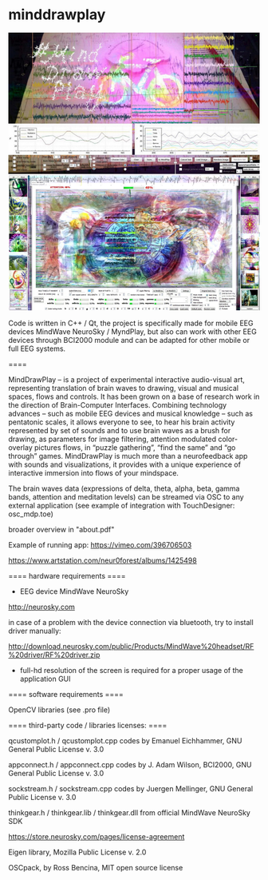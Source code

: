 # minddrawplay

![MindDrawPlay screen](mdpscreen.jpg)
![MindDrawPlay screen2](mdpscreen_2.jpg)

Code is written in C++ / Qt, the project is specifically made for mobile EEG devices MindWave NeuroSky / MyndPlay, 
but also can work with other EEG devices through BCI2000 module and can be adapted for other mobile or full EEG systems.

====

MindDrawPlay – is a project of experimental interactive audio-visual art, 
representing translation of brain waves to drawing, visual and musical spaces, flows and controls. 
It has been grown on a base of research work in the direction of Brain-Computer Interfaces. 
Combining technology advances – such as mobile EEG devices and musical knowledge – such as pentatonic scales, 
it allows everyone to see, to hear his brain activity represented by set of sounds 
and to use brain waves as a brush for drawing, as parameters for image filtering, 
attention modulated color-overlay pictures flows, in “puzzle gathering”, “find the same” 
and “go through” games. MindDrawPlay is much more than a neurofeedback app with sounds 
and visualizations, it provides with a unique experience of 
interactive immersion into flows of your mindspace.

The brain waves data (expressions of delta, theta, alpha, beta, gamma bands, attention and meditation levels)
can be streamed via OSC to any external application (see example of integration with TouchDesigner: osc_mdp.toe)

broader overview in "about.pdf" 

Example of running app: https://vimeo.com/396706503

https://www.artstation.com/neur0forest/albums/1425498

==== hardware requirements ====

- EEG device MindWave NeuroSky

http://neurosky.com

in case of a problem with the device connection via bluetooth, try to install driver manually:

http://download.neurosky.com/public/Products/MindWave%20headset/RF%20driver/RF%20driver.zip

- full-hd resolution of the screen is required for a proper usage of the application GUI

====  software requirements ====

OpenCV libraries (see .pro file)

==== third-party code / libraries licenses: ====

qcustomplot.h / qcustomplot.cpp codes by Emanuel Eichhammer, GNU General Public License v. 3.0

appconnect.h / appconnect.cpp codes by J. Adam Wilson, BCI2000, GNU General Public License v. 3.0

sockstream.h / sockstream.cpp codes by Juergen Mellinger, GNU General Public License v. 3.0

thinkgear.h / thinkgear.lib / thinkgear.dll from official MindWave NeuroSky SDK

https://store.neurosky.com/pages/license-agreement

Eigen library, Mozilla Public License v. 2.0

OSCpack, by Ross Bencina, MIT open source license
